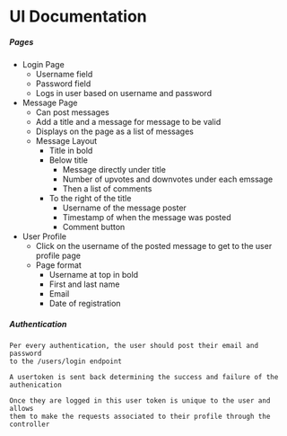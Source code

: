 # UI Documentation
##### Pages 
* Login Page
	* Username field
	* Password field
	* Logs in user based on username and password
* Message Page
	* Can post messages
	* Add a title and a message for message to be valid
	* Displays on the page as a list of messages
	* Message Layout
		* Title in bold
		* Below title
			* Message directly under title
			* Number of upvotes and downvotes under each emssage
			* Then a list of comments
		* To the right of the title 
			* Username of the message poster
			* Timestamp of when the message was posted
			* Comment button
* User Profile
	* Click on the username of the posted message to get to the user profile page
	* Page format
		* Username at top in bold
		* First and last name
		* Email
		* Date of registration
##### Authentication
	Per every authentication, the user should post their email and password 
    to the /users/login endpoint
    
    A usertoken is sent back determining the success and failure of the
    authenication
    
    Once they are logged in this user token is unique to the user and allows
    them to make the requests associated to their profile through the controller

	